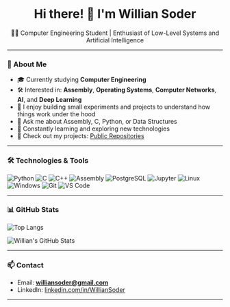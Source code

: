 <h1 align="center">Hi there! 👋 I'm Willian Soder</h1>
<p align="center">
  👨‍💻 Computer Engineering Student | Enthusiast of Low-Level Systems and Artificial Intelligence
</p>

---

### 🧠 About Me

- 🎓 Currently studying **Computer Engineering**
- 🛠️ Interested in: **Assembly**, **Operating Systems**, **Computer Networks**, **AI**, and **Deep Learning**
- 🔬 I enjoy building small experiments and projects to understand how things work under the hood
- 💬 Ask me about Assembly, C, Python, or Data Structures
- 🌱 Constantly learning and exploring new technologies
- 📁 Check out my projects: [Public Repositories](https://github.com/WillianSoder?tab=repositories)

---

### 🛠️ Technologies & Tools

![Python](https://img.shields.io/badge/-Python-171515?style=flat&logo=python)
![C](https://img.shields.io/badge/-C-171515?style=flat&logo=c)
![C++](https://img.shields.io/badge/-C++-171515?style=flat&logo=c%2B%2B&logoColor=00599C)
![Assembly](https://img.shields.io/badge/-Assembly-171515?style=flat&logo=gnu&logoColor=white)
![PostgreSQL](https://img.shields.io/badge/-PostgreSQL-171515?style=flat&logo=postgresql)
![Jupyter](https://img.shields.io/badge/-Jupyter-171515?style=flat&logo=jupyter)
![Linux](https://img.shields.io/badge/-Linux-171515?style=flat&logo=linux)
![Windows](https://custom-icon-badges.demolab.com/badge/Windows-171515?logo=windows11&logoColor=white)
![Git](https://img.shields.io/badge/-Git-171515?style=flat&logo=git)
![VS Code](https://custom-icon-badges.demolab.com/badge/VS%20Code-171515.svg?&logo=visual-studio&logoColor=white)

---

### 📊 GitHub Stats



![Top Langs](https://github-readme-stats.vercel.app/api/top-langs/?username=WillianSoder&hide=javascript,jupyter,tex,css,scss,html&theme=light&layout=compact)

![Willian's GitHub Stats](https://github-readme-stats.vercel.app/api?username=WillianSoder&show_icons=true&theme=light&hide_title=true)



---

### 📫 Contact

- Email: **williansoder@gmail.com** 
- LinkedIn: [linkedin.com/in/WillianSoder](https://www.linkedin.com/in/willian-soder-a3882a2ab/) 

---




 